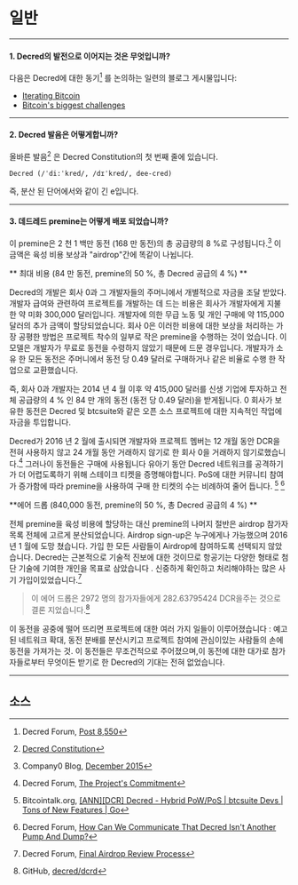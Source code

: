 # <i class="fa fa-question-circle"></i> 일반 

---

#### 1. Decred의 발전으로 이어지는 것은 무엇입니까? 

다음은 Decred에 대한 동기[^8550] 를 논의하는 일련의 블로그 게시물입니다:

* [Iterating Bitcoin](https://blog.companyzero.com/2015/12/iterating-bitcoin/)
* [Bitcoin's biggest challenges](https://blog.companyzero.com/2015/11/bitcoins-biggest-challenges/)

---

#### 2. Decred 발음은 어떻게합니까? 

올바른 발음[^14482] 은 Decred Constitution의 첫 번째 줄에 있습니다.

```no-highlight
Decred (/ˈdi:ˈkred/, /dɪˈkred/, dee-cred)
```

즉, 분산 된 단어에서와 같이 긴 e입니다.

---

#### 3. 데드레드 premine는 어떻게 배포 되었습니까? 

이 premine은 2 천 1 백만 동전 (168 만 동전)의 총 공급량의 8 %로 구성됩니다.[^1] 이 금액은 육성 비용 보상과 "airdrop"간에 똑같이 나뉩니다.

** 최대 비용 (84 만 동전, premine의 50 %, 총 Decred 공급의 4 %) **

Decred의 개발은 회사 0과 그 개발자들의 주머니에서 개별적으로 자금을 조달 받았다. 개발자 급여와 관련하여 프로젝트를 개발하는 데 드는 비용은 회사가 개발자에게 지불 한 약 미화 300,000 달러입니다. 개발자에 의한 무급 노동 및 개인 구매에 약 115,000 달러의 추가 금액이 할당되었습니다. 회사 0은 이러한 비용에 대한 보상을 처리하는 가장 공평한 방법은 프로젝트 착수의 일부로 작은 premine을 수행하는 것이 었습니다. 이 모델은 개발자가 무료로 동전을 수령하지 않았기 때문에 드문 경우입니다. 개발자가 소유 한 모든 동전은 주머니에서 동전 당 0.49 달러로 구매하거나 같은 비율로 수행 한 작업으로 교환했습니다.

즉, 회사 0과 개발자는 2014 년 4 월 이후 약 415,000 달러를 신생 기업에 투자하고 전체 공급량의 4 % 인 84 만 개의 동전 (동전 당 0.49 달러)을 받게됩니다. 0 회사가 보유한 동전은 Decred 및 btcsuite와 같은 오픈 소스 프로젝트에 대한 지속적인 작업에 자금을 투입합니다.

Decred가 2016 년 2 월에 출시되면 개발자와 프로젝트 멤버는 12 개월 동안 DCR을 전혀 사용하지 않고 24 개월 동안 거래하지 않기로 한 회사 0을 거래하지 않기로했습니다.[^4] 그러나이 동전들은 구매에 사용됩니다 유아기 동안 Decred 네트워크를 공격하기가 더 어렵도록하기 위해 스테이크 티켓을 증명해야합니다. PoS에 대한 커뮤니티 참여가 증가함에 따라 premine을 사용하여 구매 한 티켓의 수는 비례하여 줄어 듭니다. [^5] [^6]


 **에어 드롭 (840,000 동전, premine의 50 %, 총 Decred 공급의 4 %) **

전체 premine을 육성 비용에 할당하는 대신 premine의 나머지 절반은 airdrop 참가자 목록 전체에 고르게 분산되었습니다. Airdrop sign-up은 누구에게나 가능했으며 2016 년 1 월에 도망 쳤습니다. 가입 한 모든 사람들이 Airdrop에 참여하도록 선택되지 않았습니다. Decred는 근본적으로 기술적 진보에 대한 것이므로 항공기는 다양한 형태로 첨단 기술에 기여한 개인을 목표로 삼았습니다 . 신중하게 확인하고 처리해야하는 많은 사기 가입이있었습니다.[^3] 

> 이 에어 드롭은 2972 ​​명의 참가자들에게 282.63795424 DCR을주는 것으로 결론 지었습니다.[^2]

이 동전을 공중에 떨어 뜨리면 프로젝트에 대한 여러 가지 일들이 이루어졌습니다 : 예고 된 네트워크 확대, 동전 분배를 분산시키고 프로젝트 참여에 관심이있는 사람들의 손에 동전을 가져가는 것. 이 동전들은 무조건적으로 주어졌으며,이 동전에 대한 대가로 참가자들로부터 무엇이든 받기로 한 Decred의 기대는 전혀 없었습니다.



---

## <i class="fa fa-book"></i> 소스 

[^8550]: Decred Forum, [Post 8,550](https://forum.decred.org/threads/567/#post-8550)
[^14482]: [Decred Constitution](/getting-started/constitution.md)
[^1]: Company0 Blog, [December 2015](https://blog.companyzero.com/2015/12/decred-rethink-digital-currency/)
[^3]: Decred Forum, [Final Airdrop Review Process](https://forum.decred.org/threads/final-airdrop-review-process.534/)
[^2]: GitHub, [decred/dcrd](https://github.com/decred/dcrd/blob/216aa759fa64e5a13ca8a4608e6c80a0f87eff85/chaincfg/premine.go)
[^4]: Decred Forum, [The Project's Commitment](https://forum.decred.org/threads/the-projects-commitment.730/)
[^5]: Bitcointalk.org, [[ANN][DCR] Decred - Hybrid PoW/PoS | btcsuite Devs | Tons of New Features | Go](https://bitcointalk.org/index.php?topic=1290358.msg13412287#msg13412287)
[^6]: Decred Forum, [How Can We Communicate That Decred Isn't Another Pump And Dump?](https://forum.decred.org/threads/how-can-we-communicate-that-decred-isnt-another-pump-and-dump.96/page-2#post-2220)
